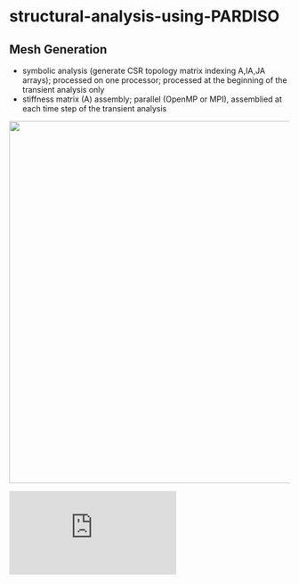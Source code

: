 # structural-analysis-using-PARDISO

## Mesh Generation
- symbolic analysis (generate CSR topology matrix indexing A,IA,JA arrays); processed on one processor; processed at the beginning of the transient analysis only
- stiffness matrix (A) assembly; parallel (OpenMP or MPI), assemblied at each time step of the transient analysis

<p align="center">
    <img src="https://github.com/MikulaJakub/structural-analysis-using-PARDISO/blob/master/Figures/numbering_3D.pdf" width="650"/>
</p>

<embed src="https://github.com/MikulaJakub/structural-analysis-using-PARDISO/blob/master/Figures/numbering_3D.pdf" type="application/pdf" class="responsive">
